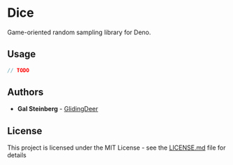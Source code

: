 # Dice

Game-oriented random sampling library for Deno.

## Usage

```javascript
// TODO
```

## Authors

* **Gal Steinberg** - [GlidingDeer](https://www.glidingdeer.com/)

## License

This project is licensed under the MIT License - see the [LICENSE.md](LICENSE.md) file for details


